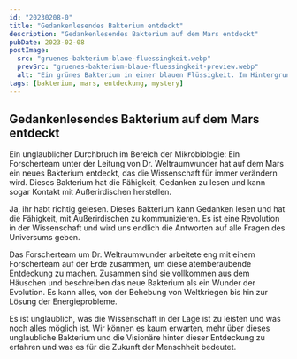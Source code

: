 ```yaml
---
id: "20230208-0"
title: "Gedankenlesendes Bakterium entdeckt"
description: "Gedankenlesendes Bakterium auf dem Mars entdeckt"
pubDate: 2023-02-08
postImage:
  src: "gruenes-bakterium-blaue-fluessingkeit.webp"
  prevSrc: "gruenes-bakterium-blaue-fluessingkeit-preview.webp"
  alt: "Ein grünes Bakterium in einer blauen Flüssigkeit. Im Hintergrund ist eine Wissenschaftlerin zu sehen."
tags: [bakterium, mars, entdeckung, mystery]
---
```


## Gedankenlesendes Bakterium auf dem Mars entdeckt

Ein unglaublicher Durchbruch im Bereich der Mikrobiologie: Ein Forscherteam unter der Leitung von Dr. Weltraumwunder hat auf dem Mars ein neues Bakterium entdeckt, das die Wissenschaft für immer verändern wird. Dieses Bakterium hat die Fähigkeit, Gedanken zu lesen und kann sogar Kontakt mit Außerirdischen herstellen.

Ja, ihr habt richtig gelesen. Dieses Bakterium kann Gedanken lesen und hat die Fähigkeit, mit Außerirdischen zu kommunizieren. Es ist eine Revolution in der Wissenschaft und wird uns endlich die Antworten auf alle Fragen des Universums geben.

Das Forscherteam um Dr. Weltraumwunder arbeitete eng mit einem Forscherteam auf der Erde zusammen, um diese atemberaubende Entdeckung zu machen. Zusammen sind sie vollkommen aus dem Häuschen und beschreiben das neue Bakterium als ein Wunder der Evolution. Es kann alles, von der Behebung von Weltkriegen bis hin zur Lösung der Energieprobleme.

Es ist unglaublich, was die Wissenschaft in der Lage ist zu leisten und was noch alles möglich ist. Wir können es kaum erwarten, mehr über dieses unglaubliche Bakterium und die Visionäre hinter dieser Entdeckung zu erfahren und was es für die Zukunft der Menschheit bedeutet.
